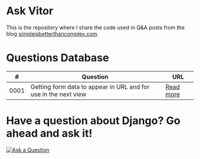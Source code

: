 # Ask Vitor

This is the repository where I share the code used in Q&A posts from the blog [simpleisbetterthancomplex.com](https://simpleisbetterthancomplex.com).

# Questions Database

\# | Question | URL
--|----------|-----
0001 | Getting form data to appear in URL and for use in the next view | [Read more](https://github.com/sibtc/askvitor/tree/master/0001)

# Have a question about Django? Go ahead and ask it!

[![Ask a Question](https://simpleisbetterthancomplex.com/img/btn_ask_a_question.png)](http://sibt.co/askvitor)
